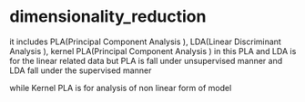 # dimensionality_reduction
it includes PLA(Principal Component Analysis ), LDA(Linear Discriminant Analysis ), kernel PLA(Principal Component Analysis )
in this PLA and LDA is for the linear related data but PLA is fall under unsupervised manner 
and LDA fall under the supervised manner 

while Kernel PLA is for analysis of non linear form of model

